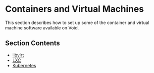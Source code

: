 # Containers and Virtual Machines

This section describes how to set up some of the container and virtual machine
software available on Void.

## Section Contents

- [libvirt](./libvirt.md)
- [LXC](./lxc.md)
- [Kubernetes](./kubernetes.md)
